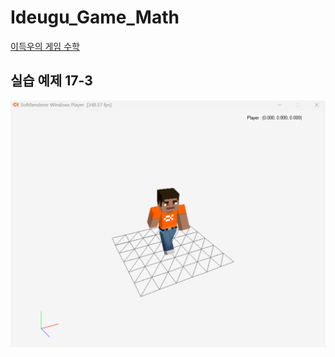 # Ideugu_Game_Math
[이득우의 게임 수학](https://diesuki4.tistory.com/category/%EA%B2%8C%EC%9E%84%20%EC%88%98%ED%95%99/%EC%9D%B4%EB%93%9D%EC%9A%B0%EC%9D%98%20%EA%B2%8C%EC%9E%84%20%EC%88%98%ED%95%99)

## 실습 예제 17-3
![실습 예제 17-3](https://raw.githubusercontent.com/diesuki4/Ideugu_Game_Math/17-3_%EC%BA%90%EB%A6%AD%ED%84%B0_%EC%95%A0%EB%8B%88%EB%A9%94%EC%9D%B4%EC%85%98%EC%9D%98_%EA%B5%AC%ED%98%84/Example.gif)
